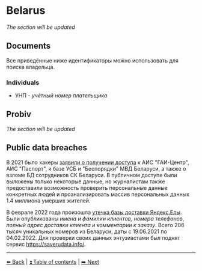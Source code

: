 # Belarus

*The section will be updated*

## Documents

Все приведённые ниже идентификаторы можно использовать для поиска владельца.

### Individuals
- УНП - *учётный номер плательщика*

## Probiv

*The section will be updated*

## Public data breaches

В 2021 было хакеры [заявили о получении доступа](https://meduza.io/feature/2021/08/27/belorusskie-kiberpartizany-kazhetsya-vzlomali-bazy-dannyh-mvd-i-uzhe-mesyats-publikuyut-komprometiruyuschuyu-silovikov-informatsiyu)
к АИС "ГАИ-Центр", АИС "Паспорт", к базе УСБ и "Беспорядки" МВД Беларуси, а также
о взломе БД сотрудников СК Беларуси. В публичном доступе были выложены только некоторые данные,
но журналистам также предоставили возможность проверить персональные данные конкретных людей
и проанализировать массив персональных данных 1.4 миллиона умерших жителей.

В феврале 2022 года произошла [утечка базы доставки Яндекс.Еды](https://habr.com/ru/news/t/654039/).
Были опубликованы _имена и фамилии клиентов, номера телефонов_,
_полный адрес доставки клиента и комментарии к заказу_.
Всего 206 тысяч уникальных номеров из Беларуси, даты с 19.06.2021 по 04.02.2022.
Для проверки своих данных энтузиастами был поднят сервис https://saverudata.info/.

---

[⬅️ Back](./ukraine.md) | [⏫ Table of contents](../README.md) | [➡️ Next](./kazakhstan.md)
